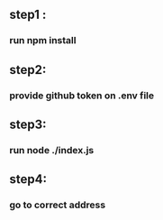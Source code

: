 ## step1 :
### run npm install
## step2:
### provide github token on .env file
## step3: 
### run node ./index.js
## step4: 
### go to correct address